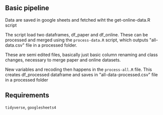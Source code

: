 

## Basic pipeline
Data are saved in google sheets and fetched wiht the get-online-data.R script

The script load two dataframes, df_paper and df_online. These can be processed and merged using the `process-data.R` script, which outputs "all-data.csv" file in a processed folder.

These are semi edited files, basically just basic column renaming and class changes, necessary to merge paper and online datasets. 

New variables and recoding then happens in the `process-all.R` file. This creates df_processed dataframe and saves in "all-data-processed.csv" file in a processed folder

## Requirements
`tidyverse`, `googlesheets4`